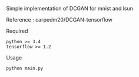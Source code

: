 Simple implementation of DCGAN for mnist and lsun

Reference : carpedm20/DCGAN-tensorflow

Required
```
python >= 3.4
tensorflow >= 1.2
```

Usage
```
python main.py
```
